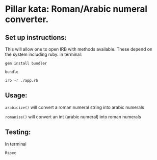 # Pillar kata: Roman/Arabic numeral converter. 

## Set up instructions:

This will allow one to open IRB with methods available. These depend on the system including ruby.
in terminal:
```
gem install bundler

bundle

irb -r ./app.rb 
```

## Usage: 

```arabicize()``` will convert a roman numeral string into arabic numerals

```romanize()``` will convert an int (arabic numeral) into roman numerals


## Testing:

In terminal

```Rspec``` 
